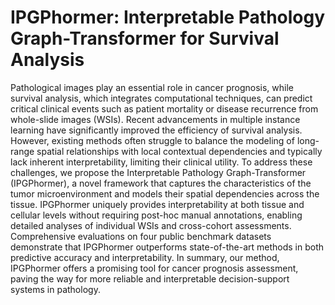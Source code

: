 # IPGPhormer: Interpretable Pathology Graph-Transformer for Survival Analysis
Pathological images play an essential role in cancer prognosis, while survival analysis, which integrates computational techniques, can predict critical clinical events such as patient mortality or disease recurrence from whole-slide images (WSIs). 
Recent advancements in multiple instance learning have significantly improved the efficiency of survival analysis. However, existing methods often struggle to balance the modeling of long-range spatial relationships with local contextual dependencies and typically lack inherent interpretability, limiting their clinical utility.
To address these challenges, we propose the Interpretable Pathology Graph-Transformer (IPGPhormer), a novel framework that captures the characteristics of the tumor microenvironment and models their spatial dependencies across the tissue. IPGPhormer uniquely provides interpretability at both tissue and cellular levels without requiring post-hoc manual annotations, enabling detailed analyses of individual WSIs and cross-cohort assessments. 
Comprehensive evaluations on four public benchmark datasets demonstrate that IPGPhormer outperforms state-of-the-art methods in both predictive accuracy and interpretability. In summary, our method, IPGPhormer
offers a promising tool for cancer prognosis assessment, paving the way for more reliable and interpretable decision-support systems in pathology.
